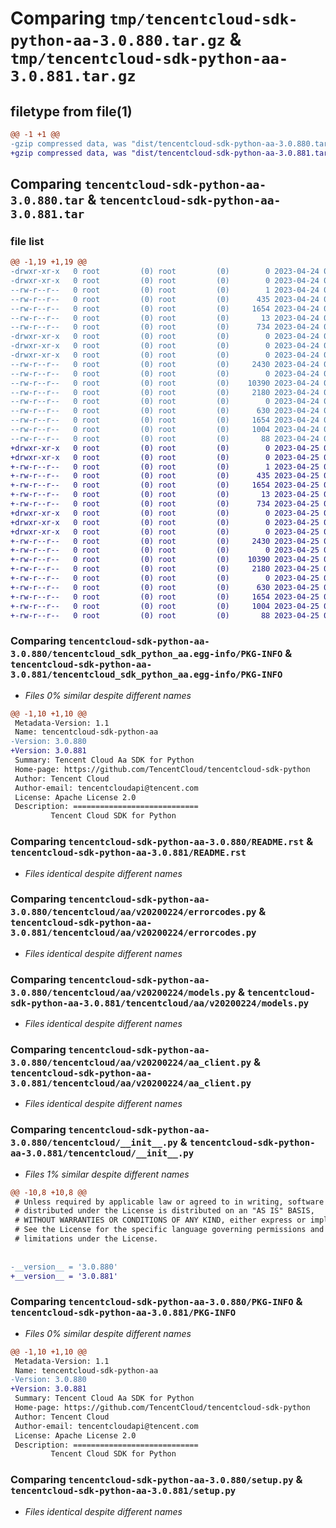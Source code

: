 # Comparing `tmp/tencentcloud-sdk-python-aa-3.0.880.tar.gz` & `tmp/tencentcloud-sdk-python-aa-3.0.881.tar.gz`

## filetype from file(1)

```diff
@@ -1 +1 @@
-gzip compressed data, was "dist/tencentcloud-sdk-python-aa-3.0.880.tar", last modified: Mon Apr 24 02:40:04 2023, max compression
+gzip compressed data, was "dist/tencentcloud-sdk-python-aa-3.0.881.tar", last modified: Tue Apr 25 00:17:54 2023, max compression
```

## Comparing `tencentcloud-sdk-python-aa-3.0.880.tar` & `tencentcloud-sdk-python-aa-3.0.881.tar`

### file list

```diff
@@ -1,19 +1,19 @@
-drwxr-xr-x   0 root         (0) root         (0)        0 2023-04-24 02:40:04.000000 tencentcloud-sdk-python-aa-3.0.880/
-drwxr-xr-x   0 root         (0) root         (0)        0 2023-04-24 02:40:04.000000 tencentcloud-sdk-python-aa-3.0.880/tencentcloud_sdk_python_aa.egg-info/
--rw-r--r--   0 root         (0) root         (0)        1 2023-04-24 02:40:04.000000 tencentcloud-sdk-python-aa-3.0.880/tencentcloud_sdk_python_aa.egg-info/dependency_links.txt
--rw-r--r--   0 root         (0) root         (0)      435 2023-04-24 02:40:04.000000 tencentcloud-sdk-python-aa-3.0.880/tencentcloud_sdk_python_aa.egg-info/SOURCES.txt
--rw-r--r--   0 root         (0) root         (0)     1654 2023-04-24 02:40:04.000000 tencentcloud-sdk-python-aa-3.0.880/tencentcloud_sdk_python_aa.egg-info/PKG-INFO
--rw-r--r--   0 root         (0) root         (0)       13 2023-04-24 02:40:04.000000 tencentcloud-sdk-python-aa-3.0.880/tencentcloud_sdk_python_aa.egg-info/top_level.txt
--rw-r--r--   0 root         (0) root         (0)      734 2023-04-24 02:40:04.000000 tencentcloud-sdk-python-aa-3.0.880/README.rst
-drwxr-xr-x   0 root         (0) root         (0)        0 2023-04-24 02:40:04.000000 tencentcloud-sdk-python-aa-3.0.880/tencentcloud/
-drwxr-xr-x   0 root         (0) root         (0)        0 2023-04-24 02:40:04.000000 tencentcloud-sdk-python-aa-3.0.880/tencentcloud/aa/
-drwxr-xr-x   0 root         (0) root         (0)        0 2023-04-24 02:40:04.000000 tencentcloud-sdk-python-aa-3.0.880/tencentcloud/aa/v20200224/
--rw-r--r--   0 root         (0) root         (0)     2430 2023-04-24 02:40:04.000000 tencentcloud-sdk-python-aa-3.0.880/tencentcloud/aa/v20200224/errorcodes.py
--rw-r--r--   0 root         (0) root         (0)        0 2023-04-24 02:40:04.000000 tencentcloud-sdk-python-aa-3.0.880/tencentcloud/aa/v20200224/__init__.py
--rw-r--r--   0 root         (0) root         (0)    10390 2023-04-24 02:40:04.000000 tencentcloud-sdk-python-aa-3.0.880/tencentcloud/aa/v20200224/models.py
--rw-r--r--   0 root         (0) root         (0)     2180 2023-04-24 02:40:04.000000 tencentcloud-sdk-python-aa-3.0.880/tencentcloud/aa/v20200224/aa_client.py
--rw-r--r--   0 root         (0) root         (0)        0 2023-04-24 02:40:04.000000 tencentcloud-sdk-python-aa-3.0.880/tencentcloud/aa/__init__.py
--rw-r--r--   0 root         (0) root         (0)      630 2023-04-24 02:40:04.000000 tencentcloud-sdk-python-aa-3.0.880/tencentcloud/__init__.py
--rw-r--r--   0 root         (0) root         (0)     1654 2023-04-24 02:40:04.000000 tencentcloud-sdk-python-aa-3.0.880/PKG-INFO
--rw-r--r--   0 root         (0) root         (0)     1004 2023-04-24 02:40:04.000000 tencentcloud-sdk-python-aa-3.0.880/setup.py
--rw-r--r--   0 root         (0) root         (0)       88 2023-04-24 02:40:04.000000 tencentcloud-sdk-python-aa-3.0.880/setup.cfg
+drwxr-xr-x   0 root         (0) root         (0)        0 2023-04-25 00:17:54.000000 tencentcloud-sdk-python-aa-3.0.881/
+drwxr-xr-x   0 root         (0) root         (0)        0 2023-04-25 00:17:54.000000 tencentcloud-sdk-python-aa-3.0.881/tencentcloud_sdk_python_aa.egg-info/
+-rw-r--r--   0 root         (0) root         (0)        1 2023-04-25 00:17:54.000000 tencentcloud-sdk-python-aa-3.0.881/tencentcloud_sdk_python_aa.egg-info/dependency_links.txt
+-rw-r--r--   0 root         (0) root         (0)      435 2023-04-25 00:17:54.000000 tencentcloud-sdk-python-aa-3.0.881/tencentcloud_sdk_python_aa.egg-info/SOURCES.txt
+-rw-r--r--   0 root         (0) root         (0)     1654 2023-04-25 00:17:54.000000 tencentcloud-sdk-python-aa-3.0.881/tencentcloud_sdk_python_aa.egg-info/PKG-INFO
+-rw-r--r--   0 root         (0) root         (0)       13 2023-04-25 00:17:54.000000 tencentcloud-sdk-python-aa-3.0.881/tencentcloud_sdk_python_aa.egg-info/top_level.txt
+-rw-r--r--   0 root         (0) root         (0)      734 2023-04-25 00:17:54.000000 tencentcloud-sdk-python-aa-3.0.881/README.rst
+drwxr-xr-x   0 root         (0) root         (0)        0 2023-04-25 00:17:54.000000 tencentcloud-sdk-python-aa-3.0.881/tencentcloud/
+drwxr-xr-x   0 root         (0) root         (0)        0 2023-04-25 00:17:54.000000 tencentcloud-sdk-python-aa-3.0.881/tencentcloud/aa/
+drwxr-xr-x   0 root         (0) root         (0)        0 2023-04-25 00:17:54.000000 tencentcloud-sdk-python-aa-3.0.881/tencentcloud/aa/v20200224/
+-rw-r--r--   0 root         (0) root         (0)     2430 2023-04-25 00:17:54.000000 tencentcloud-sdk-python-aa-3.0.881/tencentcloud/aa/v20200224/errorcodes.py
+-rw-r--r--   0 root         (0) root         (0)        0 2023-04-25 00:17:54.000000 tencentcloud-sdk-python-aa-3.0.881/tencentcloud/aa/v20200224/__init__.py
+-rw-r--r--   0 root         (0) root         (0)    10390 2023-04-25 00:17:54.000000 tencentcloud-sdk-python-aa-3.0.881/tencentcloud/aa/v20200224/models.py
+-rw-r--r--   0 root         (0) root         (0)     2180 2023-04-25 00:17:54.000000 tencentcloud-sdk-python-aa-3.0.881/tencentcloud/aa/v20200224/aa_client.py
+-rw-r--r--   0 root         (0) root         (0)        0 2023-04-25 00:17:54.000000 tencentcloud-sdk-python-aa-3.0.881/tencentcloud/aa/__init__.py
+-rw-r--r--   0 root         (0) root         (0)      630 2023-04-25 00:17:54.000000 tencentcloud-sdk-python-aa-3.0.881/tencentcloud/__init__.py
+-rw-r--r--   0 root         (0) root         (0)     1654 2023-04-25 00:17:54.000000 tencentcloud-sdk-python-aa-3.0.881/PKG-INFO
+-rw-r--r--   0 root         (0) root         (0)     1004 2023-04-25 00:17:54.000000 tencentcloud-sdk-python-aa-3.0.881/setup.py
+-rw-r--r--   0 root         (0) root         (0)       88 2023-04-25 00:17:54.000000 tencentcloud-sdk-python-aa-3.0.881/setup.cfg
```

### Comparing `tencentcloud-sdk-python-aa-3.0.880/tencentcloud_sdk_python_aa.egg-info/PKG-INFO` & `tencentcloud-sdk-python-aa-3.0.881/tencentcloud_sdk_python_aa.egg-info/PKG-INFO`

 * *Files 0% similar despite different names*

```diff
@@ -1,10 +1,10 @@
 Metadata-Version: 1.1
 Name: tencentcloud-sdk-python-aa
-Version: 3.0.880
+Version: 3.0.881
 Summary: Tencent Cloud Aa SDK for Python
 Home-page: https://github.com/TencentCloud/tencentcloud-sdk-python
 Author: Tencent Cloud
 Author-email: tencentcloudapi@tencent.com
 License: Apache License 2.0
 Description: ============================
         Tencent Cloud SDK for Python
```

### Comparing `tencentcloud-sdk-python-aa-3.0.880/README.rst` & `tencentcloud-sdk-python-aa-3.0.881/README.rst`

 * *Files identical despite different names*

### Comparing `tencentcloud-sdk-python-aa-3.0.880/tencentcloud/aa/v20200224/errorcodes.py` & `tencentcloud-sdk-python-aa-3.0.881/tencentcloud/aa/v20200224/errorcodes.py`

 * *Files identical despite different names*

### Comparing `tencentcloud-sdk-python-aa-3.0.880/tencentcloud/aa/v20200224/models.py` & `tencentcloud-sdk-python-aa-3.0.881/tencentcloud/aa/v20200224/models.py`

 * *Files identical despite different names*

### Comparing `tencentcloud-sdk-python-aa-3.0.880/tencentcloud/aa/v20200224/aa_client.py` & `tencentcloud-sdk-python-aa-3.0.881/tencentcloud/aa/v20200224/aa_client.py`

 * *Files identical despite different names*

### Comparing `tencentcloud-sdk-python-aa-3.0.880/tencentcloud/__init__.py` & `tencentcloud-sdk-python-aa-3.0.881/tencentcloud/__init__.py`

 * *Files 1% similar despite different names*

```diff
@@ -10,8 +10,8 @@
 # Unless required by applicable law or agreed to in writing, software
 # distributed under the License is distributed on an "AS IS" BASIS,
 # WITHOUT WARRANTIES OR CONDITIONS OF ANY KIND, either express or implied.
 # See the License for the specific language governing permissions and
 # limitations under the License.
 
 
-__version__ = '3.0.880'
+__version__ = '3.0.881'
```

### Comparing `tencentcloud-sdk-python-aa-3.0.880/PKG-INFO` & `tencentcloud-sdk-python-aa-3.0.881/PKG-INFO`

 * *Files 0% similar despite different names*

```diff
@@ -1,10 +1,10 @@
 Metadata-Version: 1.1
 Name: tencentcloud-sdk-python-aa
-Version: 3.0.880
+Version: 3.0.881
 Summary: Tencent Cloud Aa SDK for Python
 Home-page: https://github.com/TencentCloud/tencentcloud-sdk-python
 Author: Tencent Cloud
 Author-email: tencentcloudapi@tencent.com
 License: Apache License 2.0
 Description: ============================
         Tencent Cloud SDK for Python
```

### Comparing `tencentcloud-sdk-python-aa-3.0.880/setup.py` & `tencentcloud-sdk-python-aa-3.0.881/setup.py`

 * *Files identical despite different names*

